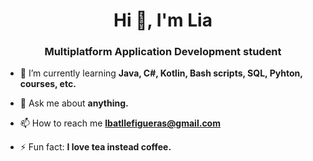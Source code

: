 <h1 align="center">Hi 👋, I'm Lia</h1>
<h3 align="center">Multiplatform Application Development student</h3>

- 🌱 I’m currently learning **Java, C#, Kotlin, Bash scripts, SQL, Pyhton, courses, etc.**

- 💬 Ask me about **anything.**

- 📫 How to reach me **lbatllefigueras@gmail.com**

- ⚡ Fun fact: **I love tea instead coffee.**
